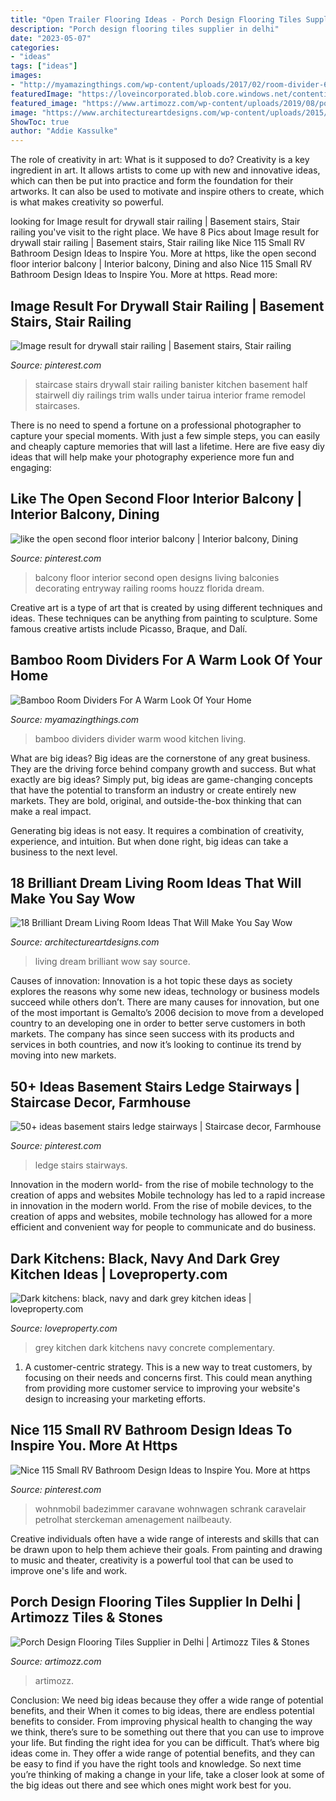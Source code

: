 ```yaml
---
title: "Open Trailer Flooring Ideas - Porch Design Flooring Tiles Supplier In Delhi"
description: "Porch design flooring tiles supplier in delhi"
date: "2023-05-07"
categories:
- "ideas"
tags: ["ideas"]
images:
- "http://myamazingthings.com/wp-content/uploads/2017/02/room-divider-669x1024.jpg"
featuredImage: "https://loveincorporated.blob.core.windows.net/contentimages/gallery/6ecf3e16-f2d8-4d51-9ff0-759c3f3f6126-Integra-Meteor-Grey_magnet.jpg"
featured_image: "https://www.artimozz.com/wp-content/uploads/2019/08/porch-flooring-in-delhi.jpg"
image: "https://www.architectureartdesigns.com/wp-content/uploads/2015/02/65-630x437.jpg"
ShowToc: true
author: "Addie Kassulke"
---
```



The role of creativity in art: What is it supposed to do?
Creativity is a key ingredient in art. It allows artists to come up with new and innovative ideas, which can then be put into practice and form the foundation for their artworks. It can also be used to motivate and inspire others to create, which is what makes creativity so powerful.

	

		
looking for Image result for drywall stair railing | Basement stairs, Stair railing you've visit to the right place. We have 8 Pics about Image result for drywall stair railing | Basement stairs, Stair railing like Nice 115 Small RV Bathroom Design Ideas to Inspire You. More at https, like the open second floor interior balcony | Interior balcony, Dining and also Nice 115 Small RV Bathroom Design Ideas to Inspire You. More at https. Read more:
		
    
## Image Result For Drywall Stair Railing | Basement Stairs, Stair Railing

<img loading=lazy src="https://i.pinimg.com/736x/32/21/32/322132bfc7559b4bc4141365b5816d38.jpg" onerror="this.onerror=null;this.src='https://tse2.mm.bing.net/th?id=OIP.Pu31EbLOstocGwtK4XBN1QHaJ3&amp;pid=15.1';" alt="Image result for drywall stair railing | Basement stairs, Stair railing">

_Source: pinterest.com_

>staircase stairs drywall stair railing banister kitchen basement half stairwell diy railings trim walls under tairua interior frame remodel staircases. 

	

There is no need to spend a fortune on a professional photographer to capture your special moments. With just a few simple steps, you can easily and cheaply capture memories that will last a lifetime. Here are five easy diy ideas that will help make your photography experience more fun and engaging:

    
## Like The Open Second Floor Interior Balcony | Interior Balcony, Dining

<img loading=lazy src="https://i.pinimg.com/736x/f4/0b/1f/f40b1fdc85867ff86324dc521c2b47b6--interior-balcony-floor-design.jpg" onerror="this.onerror=null;this.src='https://tse3.mm.bing.net/th?id=OIP.MugQSEhXaEpua_V4YTWPNAHaLK&amp;pid=15.1';" alt="like the open second floor interior balcony | Interior balcony, Dining">

_Source: pinterest.com_

>balcony floor interior second open designs living balconies decorating entryway railing rooms houzz florida dream. 

	

Creative art is a type of art that is created by using different techniques and ideas. These techniques can be anything from painting to sculpture. Some famous creative artists include Picasso, Braque, and Dalí.

    
## Bamboo Room Dividers For A Warm Look Of Your Home

<img loading=lazy src="http://myamazingthings.com/wp-content/uploads/2017/02/room-divider-669x1024.jpg" onerror="this.onerror=null;this.src='https://tse1.mm.bing.net/th?id=OIP.SlNmQngnS-yNQdHbgAzoSAHaLV&amp;pid=15.1';" alt="Bamboo Room Dividers For A Warm Look Of Your Home">

_Source: myamazingthings.com_

>bamboo dividers divider warm wood kitchen living. 

	

What are big ideas?
Big ideas are the cornerstone of any great business. They are the driving force behind company growth and success. But what exactly are big ideas?
Simply put, big ideas are game-changing concepts that have the potential to transform an industry or create entirely new markets. They are bold, original, and outside-the-box thinking that can make a real impact.

Generating big ideas is not easy. It requires a combination of creativity, experience, and intuition. But when done right, big ideas can take a business to the next level.

    
## 18 Brilliant Dream Living Room Ideas That Will Make You Say Wow

<img loading=lazy src="https://www.architectureartdesigns.com/wp-content/uploads/2015/02/65-630x437.jpg" onerror="this.onerror=null;this.src='https://tse2.mm.bing.net/th?id=OIP.HQTXqdRl_uIXcNmlCptxTAHaFI&amp;pid=15.1';" alt="18 Brilliant Dream Living Room Ideas That Will Make You Say Wow">

_Source: architectureartdesigns.com_

>living dream brilliant wow say source. 

	

Causes of innovation:
Innovation is a hot topic these days as society explores the reasons why some new ideas, technology or business models succeed while others don’t. There are many causes for innovation, but one of the most important is Gemalto’s 2006 decision to move from a developed country to an developing one in order to better serve customers in both markets. The company has since seen success with its products and services in both countries, and now it’s looking to continue its trend by moving into new markets.

    
## 50+ Ideas Basement Stairs Ledge Stairways | Staircase Decor, Farmhouse

<img loading=lazy src="https://i.pinimg.com/736x/0c/ca/bc/0ccabce9c1f0e17b43ffaeb64f7e379c.jpg" onerror="this.onerror=null;this.src='https://tse1.mm.bing.net/th?id=OIP.06wONcL2tHXMTIo1cQ1CjwAAAA&amp;pid=15.1';" alt="50+ ideas basement stairs ledge stairways | Staircase decor, Farmhouse">

_Source: pinterest.com_

>ledge stairs stairways. 

	

Innovation in the modern world- from the rise of mobile technology to the creation of apps and websites
Mobile technology has led to a rapid increase in innovation in the modern world. From the rise of mobile devices, to the creation of apps and websites, mobile technology has allowed for a more efficient and convenient way for people to communicate and do business.

    
## Dark Kitchens: Black, Navy And Dark Grey Kitchen Ideas | Loveproperty.com

<img loading=lazy src="https://loveincorporated.blob.core.windows.net/contentimages/gallery/6ecf3e16-f2d8-4d51-9ff0-759c3f3f6126-Integra-Meteor-Grey_magnet.jpg" onerror="this.onerror=null;this.src='https://tse1.mm.bing.net/th?id=OIP.OkJwDYMFho_RePrwMg0DlwHaE7&amp;pid=15.1';" alt="Dark kitchens: black, navy and dark grey kitchen ideas | loveproperty.com">

_Source: loveproperty.com_

>grey kitchen dark kitchens navy concrete complementary. 

	

1. A customer-centric strategy. This is a new way to treat customers, by focusing on their needs and concerns first. This could mean anything from providing more customer service to improving your website's design to increasing your marketing efforts.

    
## Nice 115 Small RV Bathroom Design Ideas To Inspire You. More At Https

<img loading=lazy src="https://i.pinimg.com/736x/ea/6b/d0/ea6bd0fb65e83d30256a8ab7f64d233e.jpg" onerror="this.onerror=null;this.src='https://tse3.mm.bing.net/th?id=OIP.eTxRqEFqn_zlGJcKEhvYLgHaLG&amp;pid=15.1';" alt="Nice 115 Small RV Bathroom Design Ideas to Inspire You. More at https">

_Source: pinterest.com_

>wohnmobil badezimmer caravane wohnwagen schrank caravelair petrolhat sterckeman amenagement nailbeauty. 

	

Creative individuals often have a wide range of interests and skills that can be drawn upon to help them achieve their goals. From painting and drawing to music and theater, creativity is a powerful tool that can be used to improve one's life and work.

    
## Porch Design Flooring Tiles Supplier In Delhi | Artimozz Tiles &amp; Stones

<img loading=lazy src="https://www.artimozz.com/wp-content/uploads/2019/08/porch-flooring-in-delhi.jpg" onerror="this.onerror=null;this.src='https://tse2.mm.bing.net/th?id=OIP.11udHsiUi5DODlr6J5eMnwHaJc&amp;pid=15.1';" alt="Porch Design Flooring Tiles Supplier in Delhi | Artimozz Tiles &amp; Stones">

_Source: artimozz.com_

>artimozz. 

	

Conclusion: We need big ideas because they offer a wide range of potential benefits, and their
When it comes to big ideas, there are endless potential benefits to consider. From improving physical health to changing the way we think, there’s sure to be something out there that you can use to improve your life. But finding the right idea for you can be difficult. That’s where big ideas come in. They offer a wide range of potential benefits, and they can be easy to find if you have the right tools and knowledge. So next time you’re thinking of making a change in your life, take a closer look at some of the big ideas out there and see which ones might work best for you.

